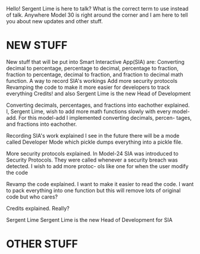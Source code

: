 Hello! Sergent Lime is here to talk? What is the correct term to use instead of talk. Anywhere Model 30 is right around the corner and 
I am here to tell you about new updates and other stuff.

# NEW STUFF
New stuff that will be put into Smart Interactive App(SIA) are:
Converting decimal to percentage, percentage to decimal, percentage to fraction, fraction to percentage, decimal to fraction, and fraction
to decimal math function.
A way to record SIA's workings
Add more security protocols
Revamping the code to make it more easier for developers to track everything
Credits!
and also Sergent Lime is the new Head of Development

Converting decimals, percentages, and fractions into eachother explained.
I, Sergent Lime, wish to add more math functions slowly with every model-add. For this model-add I implemented converting decimals, percen-
tages, and fractions into eachother.

Recording SIA's work explained
I see in the future there will be a mode called Developer Mode which pickle dumps everything into a pickle file.

More security protocols explained.
In Model-24 SIA was introduced to Security Protocols. They were called whenever a security breach was detected. I wish to add more protoc-
ols like one for when the user modify the code

Revamp the code explained.
I want to make it easier to read the code. I want to pack everything into one function but this will remove lots of original code but who 
cares?

Credits explained.
Really?

Sergent Lime
Sergent Lime is the new Head of Development for SIA


# OTHER STUFF
